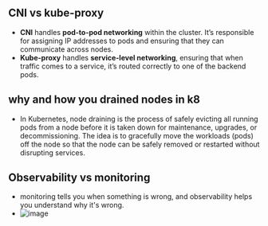 ## CNI vs kube-proxy
- **CNI** handles **pod-to-pod networking** within the cluster. It’s responsible for assigning IP addresses to pods and ensuring that they can communicate across nodes.
- **Kube-proxy** handles **service-level networking**, ensuring that when traffic comes to a service, it’s routed correctly to one of the backend pods.
## why and how you drained nodes in k8
- In Kubernetes, node draining is the process of safely evicting all running pods from a node before it is taken down for maintenance, upgrades, or decommissioning. The idea is to gracefully move the workloads (pods) off the node so that the node can be safely removed or restarted without disrupting services.

## Observability vs monitoring
-  monitoring tells you when something is wrong, and observability helps you understand why it's wrong.
-  ![image](https://github.com/user-attachments/assets/99bcb248-8be8-4159-ac58-439118c0412e)

